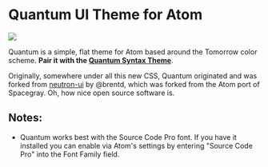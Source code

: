 # Quantum UI Theme for Atom

<img src="https://dl.dropboxusercontent.com/u/27056280/Screenshot%202015-01-18%2013.49.34.png" />

Quantum is a simple, flat theme for Atom based around the Tomorrow color scheme. **Pair it with the [Quantum Syntax Theme](https://github.com/mbullington/quantum-syntax)**.

Originally, somewhere under all this new CSS, Quantum originated and was forked from [neutron-ui](https://atom.io/themes/neutron-ui) by @brentd, which was forked from the Atom port of Spacegray. Oh, how nice open source software is.

## Notes:
  * Quantum works best with the Source Code Pro font. If you have it installed you can enable via Atom's settings by entering "Source Code Pro" into the Font Family field.
